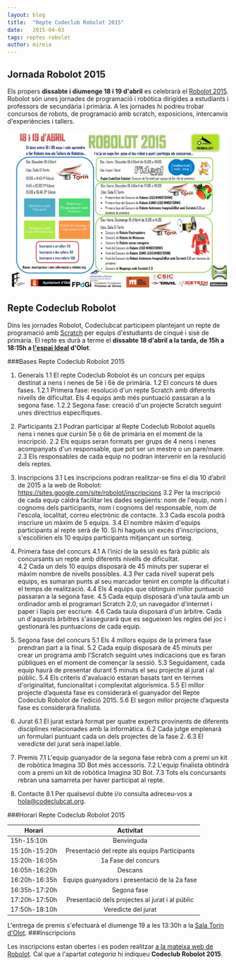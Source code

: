 ```yaml
---
layout: blog
title:  "Repte Codeclub Robolot 2015"
date:   2015-04-03 
tags: reptes robolot
author: mireia
---
```


## Jornada Robolot 2015

Els propers **dissabte i diumenge 18 i 19 d'abril** es celebrarà el [Robolot 2015](https://sites.google.com/site/robolot/home). Robolot són unes jornades de programació i robòtica dirigides a estudiants i professors de secundària i primària. A les jornades hi podreu trobar concursos de robots, de programació amb scratch, exposicions, intercanvis d'experiències i tallers. 

[![image1](/blog/images_blog/cartell_ROBOLOT_2015.png)](https://sites.google.com/site/robolot/programa-robolot)


## Repte Codeclub Robolot

Dins les jornades Robolot, Codeclubcat participem plantejant un repte de programació amb [Scratch](http://www.scratch.mit.edu) per equips d'estudiants de cinquè i sisè de primària. El repte es durà a terme el **dissabte 18 d'abril a la tarda, de 15h a 18:15h a [l'espai Ideal](http://lideal.olot.cat/) d'Olot**.

###Bases Repte Codeclub Robolot 2015

 1. Generals 
  1.1 El repte Codeclub Robolot és un concurs per equips destinat a nens i nenes de 5è i 6è de primària. 
  1.2 El concurs té dues fases. 
    1.2.1 Primera fase: resolució d'un repte Scratch amb diferents nivells de dificultat. Els 4 equips amb més puntuació passaran a la segona fase.
    1.2.2 Segona fase: creació d'un projecte Scratch seguint unes directrius específiques.

 2. Participants
  2.1 Podran participar al Repte Codeclub Robolot aquells nens i nenes que cursin 5è o 6è de primària en el moment de la inscripció.
  2.2 Els equips seran formats per grups de 4 nens i nenes acompanyats d'un responsable, que pot ser un mestre o un pare/mare.
  2.3 Els responsables de cada equip no podran intervenir en la resolució dels reptes. 

 3. Inscripcions
  3.1 Les inscripcions podran realitzar-se fins el dia 10 d’abril de 2015 a la web de Robolot: https://sites.google.com/site/robolot/inscripcions
  3.2 Per la inscripció de cada equip caldrà facilitar les dades següents: nom de l'equip, nom i cognoms dels participants, nom i cognoms del responsable, nom de l'escola, localitat, correu electrònic de contacte.
  3.3 Cada escola podrà inscriure un màxim de 5 equips.
  3.4 El nombre màxim d'equips participants al repte serà de 10. Si hi hagués un excés d'inscripcions, s'escollirien els 10 equips participants mitjançant un sorteig.

 4. Primera fase del concurs
  4.1 A l’inici de la sessió es farà públic als concursants un repte amb diferents nivells de dificultat.  
  4.2 Cada un dels 10 equips disposarà de 45 minuts per superar el màxim nombre de nivells possibles.
  4.3 Per cada nivell superat pels equips, es sumaran punts al seu marcador tenint en compte la dificultat i el temps de realització.
  4.4 Els 4 equips que obtinguin millor puntuació passaran a la segona fase.
  4.5 Cada equip disposarà d'una taula amb un ordinador amb el programari Scratch 2.0, un navegador d'internet i paper i llapis per escriure.
  4.6 Cada taula disposarà d'un àrbitre. Cada un d'aquests àrbitres s'assegurarà que es segueixen les regles del joc i gestionarà les puntuacions de cada equip.  

 5. Segona fase del concurs
  5.1 Els 4 millors equips de la primera fase prendran part a la final.
  5.2 Cada equip disposarà de 45 minuts per crear un programa amb l’Scratch seguint unes indicacions que es faran públiques en el moment de començar la sessió.
  5.3 Seguidament, cada equip haurà de presentar durant 5 minuts el seu projecte al jurat i al públic.
  5.4 Els criteris d'avaluació estaran basats tant en termes d'originalitat, funcionalitat i complexitat algorísmica.
  5.5 El millor projecte d’aquesta fase es considerarà el guanyador del Repte Codeclub Robolot de l’edició 2015.
  5.6 El segon millor projecte d’aquesta fase es considerarà finalista. 

 6. Jurat
  6.1 El jurat estarà format per quatre experts provinents de diferents disciplines relacionades amb la informàtica. 
  6.2 Cada jutge emplenarà un formulari puntuant cada un dels projectes de la fase 2.
  6.3 El veredicte del jurat serà inapel.lable.

 7. Premis
  7.1 L'equip guanyador de la segona fase rebrà com a premi un kit de robòtica Imagina 3D Bot més accessoris. 
  7.2 L'equip finalista obtindrà com a premi un kit de robòtica Imagina 3D Bot.
  7.3 Tots els concursants rebran una samarreta per haver participat al repte.

 8. Contacte
  8.1 Per qualsevol dubte i/o consulta adreceu-vos a hola@codeclubcat.org.

###Horari Repte Codeclub Robolot 2015

| **Horari**    | **Activitat**                                   |
| ------------- |:-----------------------------------------------:|
| 15h-15:10h    | Benvinguda                                      |
| 15:10h-15:20h | Presentació del repte als equips Participants   |
| 15:20h-16:05h | 1a Fase del concurs                             |
| 16:05h-16:20h | Descans                                         |
| 16:20h-16:35h | Equips guanyadors i presentació de la 2a fase   |
| 16:35h-17:20h | Segona fase                                     |
| 17:20h-17:50h | Presentació dels projectes al jurat i al públic | 
| 17:50h-18:10h | Veredicte del jurat                             |

L'entrega de premis s'efectuarà el diumenge 19 a les 13:30h a la [Sala Torín d'Olot](http://salatorin.olot.cat/).
###Inscripcions

Les inscripcions estan obertes i es poden realitzar [a la mateixa web de Robolot](https://docs.google.com/a/xtec.cat/forms/d/1KjEAqF41s21hnMqFflhnfrxnWfLbn_L4qJO-DD_tjYU/viewform). Cal que a l'apartat *categoria* hi indiqueu **Codeclub Robolot 2015**.

